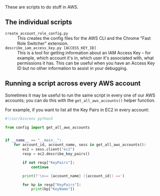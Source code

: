 These are scripts to do stuff in AWS.

## The individual scripts

<dl>
  <dt>
    <code>create_account_role_config.py</code>
  </dt>
  <dd>
    This creates the config files for the AWS CLI and the Chrome "Fast Role Switcher" extension.
  </dd>

  <dt>
    <code>describe_iam_access_key.py [ACCESS_KEY_ID]</code>
  </dt>
  <dd>
    This is a tool for getting information about an IAM Access Key – for example, which account it's in, which user it's associated with, what permissions it has.
    This can be useful when you have an Access Key ID but no other information to assist in your debugging.
  </dd>
</dl>

## Running a script across every AWS account

Sometimes it may be useful to run the same script in every one of our AWS accounts; you can do this with the `get_all_aws_accounts()` helper function.

For example, if you want to list all the Key Pairs in EC2 in every account:

```python
#!/usr/bin/env python3

from config import get_all_aws_accounts


if __name__ == "__main__":
    for account_id, account_name, sess in get_all_aws_accounts():
        ec2 = sess.client("ec2")
        resp = ec2.describe_key_pairs()

        if not resp["KeyPairs"]:
            continue

        print(f'\n== {account_name} ({account_id}) ==')

        for kp in resp["KeyPairs"]:
            print(kp["KeyName"])
```
